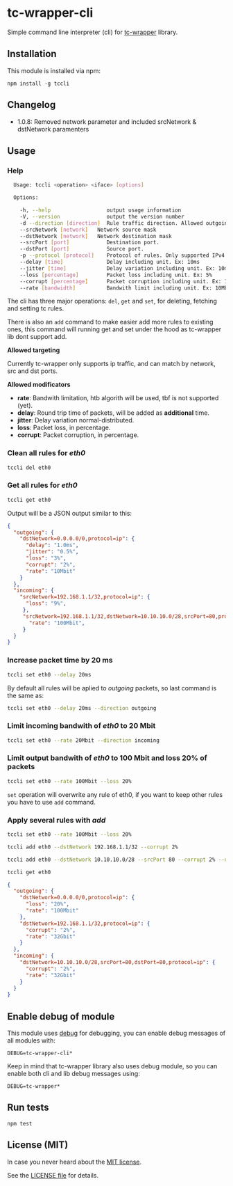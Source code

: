 # tc-wrapper-cli

Simple command line interpreter (cli) for [tc-wrapper](https://github.com/jvictorsoto/tc-wrapper) library.

## Installation

This module is installed via npm:

```
npm install -g tccli
```

## Changelog

  * 1.0.8: Removed network parameter and included srcNetwork & dstNetwork paramenters

## Usage

### Help
```sh
  Usage: tccli <operation> <iface> [options]

  Options:

    -h, --help                  output usage information
    -V, --version               output the version number
    -d --direction [direction]  Rule traffic direction. Allowed outgoing or incoming.
    --srcNetwork [network]   Network source mask
    --dstNetwork [network]   Network destination mask
    --srcPort [port]            Destination port.
    --dstPort [port]            Source port.
    -p --protocol [protocol]    Protocol of rules. Only supported IPv4 right now.
    --delay [time]              Delay including unit. Ex: 10ms
    --jitter [time]             Delay variation including unit. Ex: 10ms
    --loss [percentage]         Packet loss including unit. Ex: 5%
    --corrupt [percentage]      Packet corruption including unit. Ex: 1%
    --rate [bandwidth]          Bandwith limit including unit. Ex: 10Mbit
```

The cli has three major operations: ```del```, ```get``` and ```set```, for deleting, fetching and setting tc rules.

There is also an ```add``` command to make easier add more rules to existing ones, this command will running get and set under the hood as tc-wrapper lib dont support add.

**Allowed targeting**

Currently tc-wrapper only supports ip traffic, and can match by network, src and dst ports.

**Allowed modificators**

* **rate**: Bandwith limitation, htb algorith will be used, tbf is not supported (yet).
* **delay**: Round trip time of packets, will be added as **additional** time.
* **jitter**: Delay variation normal-distributed.
* **loss**: Packet loss, in percentage.
* **corrupt**: Packet corruption, in percentage.


### Clean all rules for *eth0*

``` sh
tccli del eth0
```

### Get all rules for *eth0*

``` sh
tccli get eth0
```

Output will be a JSON output similar to this:

```json
{
  "outgoing": {
    "dstNetwork=0.0.0.0/0,protocol=ip": {
      "delay": "1.0ms",
      "jitter": "0.5%",
      "loss": "3%",
      "corrupt": "2%",
      "rate": "10Mbit"
    }
  },
  "incoming": {
    "srcNetwork=192.168.1.1/32,protocol=ip": {
      "loss": "9%",
     },
     "srcNetwork=192.168.1.1/32,dstNetwork=10.10.10.0/28,srcPort=80,protocol=ip": {
       "rate": "100Mbit",
     }
  }
}

```

### Increase packet time by 20 ms

``` sh
tccli set eth0 --delay 20ms
```

By default all rules will be aplied to *outgoing* packets, so last command is the same as:

``` sh
tccli set eth0 --delay 20ms --direction outgoing
```

### Limit incoming bandwith of *eth0* to 20 Mbit

``` sh
tccli set eth0 --rate 20Mbit --direction incoming
```

### Limit output bandwith of *eth0* to 100 Mbit and loss 20% of packets

``` sh
tccli set eth0 --rate 100Mbit --loss 20%
```

```set``` operation will overwrite any rule of eth0, if you want to keep other rules you have to use ```add``` command.


### Apply several rules with *add*

``` sh
tccli set eth0 --rate 100Mbit --loss 20%
```

``` sh
tccli add eth0 --dstNetwork 192.168.1.1/32 --corrupt 2%
```

``` sh
tccli add eth0 --dstNetwork 10.10.10.0/28 --srcPort 80 --corrupt 2% --direction incoming
```

```sh
tccli get eth0
```

```json
{
  "outgoing": {
    "dstNetwork=0.0.0.0/0,protocol=ip": {
      "loss": "20%",
      "rate": "100Mbit"
    },
    "dstNetwork=192.168.1.1/32,protocol=ip": {
      "corrupt": "2%",
      "rate": "32Gbit"
    }
  },
  "incoming": {
    "dstNetwork=10.10.10.0/28,srcPort=80,dstPort=80,protocol=ip": {
      "corrupt": "2%",
      "rate": "32Gbit"
    }
  }
}

```

## Enable debug of module

This module uses [debug](https://www.npmjs.com/package/debug) for debugging, you can enable debug messages of all modules with:

```
DEBUG=tc-wrapper-cli*
```

Keep in mind that tc-wrapper library also uses debug module, so you can enable both cli and lib debug messages using:
```
DEBUG=tc-wrapper*
```

## Run tests

```
npm test
```

## License (MIT)

In case you never heard about the [MIT license](http://en.wikipedia.org/wiki/MIT_license).

See the [LICENSE file](LICENSE) for details.